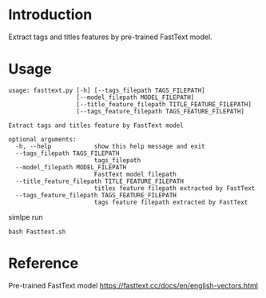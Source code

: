 # Introduction

Extract tags and titles features by pre-trained FastText model.

# Usage

```shell
usage: fasttext.py [-h] [--tags_filepath TAGS_FILEPATH]
                   [--model_filepath MODEL_FILEPATH]
                   [--title_feature_filepath TITLE_FEATURE_FILEPATH]
                   [--tags_feature_filepath TAGS_FEATURE_FILEPATH]

Extract tags and titles feature by FastText model

optional arguments:
  -h, --help            show this help message and exit
  --tags_filepath TAGS_FILEPATH
                        tags_filepath
  --model_filepath MODEL_FILEPATH
                        FastText model filepath
  --title_feature_filepath TITLE_FEATURE_FILEPATH
                        titles feature filepath extracted by FastText
  --tags_feature_filepath TAGS_FEATURE_FILEPATH
                        tags feature filepath extracted by FastText
```

simlpe run

```shell
bash Fasttext.sh
```
# Reference
Pre-trained FastText model https://fasttext.cc/docs/en/english-vectors.html
